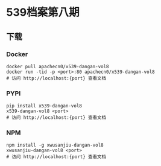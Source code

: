 # 539档案第八期

## 下载

### Docker

```
docker pull apachecn0/x539-dangan-vol8
docker run -tid -p <port>:80 apachecn0/x539-dangan-vol8
# 访问 http://localhost:{port} 查看文档
```

### PYPI

```
pip install x539-dangan-vol8
x539-dangan-vol8 <port>
# 访问 http://localhost:{port} 查看文档
```

### NPM

```
npm install -g xwusanjiu-dangan-vol8
xwusanjiu-dangan-vol8 <port>
# 访问 http://localhost:{port} 查看文档
```